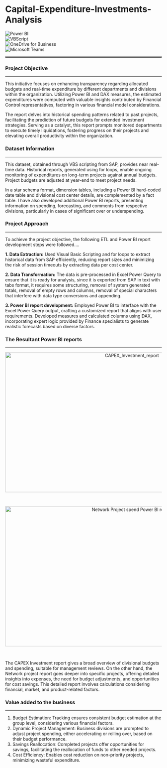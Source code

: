 # Capital-Expenditure-Investments-Analysis


![Power BI](https://img.shields.io/badge/Analytics-Power_BI-yellow?logo=powerbi&logoColor=white&style=flat-square) <br>
![VBScript](https://img.shields.io/badge/Scripting-Visual_Basic-blue?logo=visual-studio&logoColor=white&style=flat-square) <br>
![OneDrive for Business](https://img.shields.io/badge/Cloud-OneDrive_for_Business-blue?logo=onedrive&logoColor=white&style=flat-square) <br>
![Microsoft Teams](https://img.shields.io/badge/Communication-Microsoft_Teams-purple?logo=microsoft-teams&logoColor=white&style=flat-square) <br>


<hr style="border: 2px solid gray;">

### Project Objective
---

This initiative focuses on enhancing transparency regarding allocated budgets and real-time expenditure by different departments and divisions within the organization. Utilizing Power BI and DAX measures, the estimated expenditures were computed with valuable insights contributed by Financial Control representatives, factoring in various financial model considerations.

The report delves into historical spending patterns related to past projects, facilitating the prediction of future budgets for extended investment strategies. Serving as a catalyst, this report prompts monitored departments to execute timely liquidations, fostering progress on their projects and elevating overall productivity within the organization.



### Dataset Information
---

This dataset, obtained through VBS scripting from SAP, provides near real-time data. Historical reports, generated using for loops, enable ongoing monitoring of expenditures on long-term projects against annual budgets. Project budgets are adjusted at year-end to meet project needs.

In a star schema format, dimension tables, including a Power BI hard-coded date table and divisional cost center details, are complemented by a fact table. I have also developed additional Power BI reports, presenting information on spending, forecasting, and comments from respective divisions, particularly in cases of significant over or underspending.


### Project Approach
---

To achieve the project objective, the following ETL and Power BI report development steps were followed....

**1. Data Extraction:**
Used Visual Basic Scripting and for loops to extract historical data from SAP efficiently, reducing report sizes and minimizing the risk of session timeouts by extracting data per cost center.

**2. Data Transformation:**
The data is pre-processed in Excel Power Query to ensure that it is ready for analysis, since it is exported from SAP in text with tabs format, it requires some structuring, removal of system generated totals, removal of empty rows and columns, removal of special characters that interfere with data type conversions and appending. 

**3. Power BI report development:**
Employed Power BI to interface with the Excel Power Query output, crafting a customized report that aligns with user requirements. Developed measures and calculated columns using DAX, incorporating expert logic provided by Finance specialists to generate realistic forecasts based on diverse factors.



### The Resultant Power BI reports
---

<p align="center">
  <img src="https://github.com/CarolMmai/Capital-Expenditure-Investments-Analysis/blob/main/CAPEX_Investment_report.gif" width="800" height="450" alt="CAPEX_Investment_report">
</p>

<br>

<p align="center">
  <img src="https://github.com/CarolMmai/Capital-Expenditure-Investments-Analysis/blob/main/Network%20Project%20spend%20Power%20BI%20report.gif" width="800" height="450" alt="Network Project spend Power BI report">
</p>

<br>

The CAPEX Investment report gives a broad overview of divisional budgets and spending, suitable for management reviews. On the other hand, the Network project report goes deeper into specific projects, offering detailed insights into expenses, the need for budget adjustments, and opportunities for cost savings. This detailed report involves calculations considering financial, market, and product-related factors.


### Value added to the business
---
1. Budget Estimation: Tracking ensures consistent budget estimation at the group level, considering various financial factors.
2. Dynamic Project Management: Business divisions are prompted to adjust project spending, either accelerating or rolling over, based on their budget performance.
3. Savings Reallocation: Completed projects offer opportunities for savings, facilitating the reallocation of funds to other needed projects.
4. Cost Efficiency: Enables cost reduction on non-priority projects, minimizing wasteful expenditure.